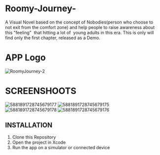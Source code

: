 # Roomy-Journey-
A Visual Novel based on the concept of Nobodies(person who choose to not exit from the comfort zone) and help people to raise awareness about this "feeling"  that hitting a lot of  young adults in this era. This is only will find only the first chapter, released as a Demo.


# APP Logo



![RoomyJourney-2](https://github.com/user-attachments/assets/2c1a3738-d984-4aa3-ae16-b5dadc3e5bc9)



# SCREENSHOOTS


![5881891728745679177](https://github.com/user-attachments/assets/656ef497-869c-4f9d-8558-df8e522d460b)
![5881891728745679175](https://github.com/user-attachments/assets/469e87bb-5e1e-4e1c-8b92-1473af410f1f)
![5881891728745679178](https://github.com/user-attachments/assets/b26fbefc-2d6b-48c1-acff-83fa616418b1)
![5881891728745679176](https://github.com/user-attachments/assets/8f592320-8cbb-457b-8c57-8b0168313d63)


## INSTALLATION
1. Clone this Repository
2. Open the project in Xcode
3. Run the app on a simulator or connected device
